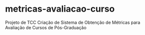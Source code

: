 # metricas-avaliacao-curso
Projeto de TCC Criação de Sistema de Obtenção de Métricas para Avaliação de Cursos de Pós-Graduação
